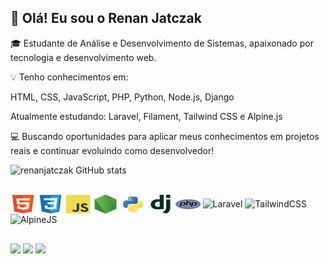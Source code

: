 ## 👋 Olá! Eu sou o Renan Jatczak
🎓 Estudante de Análise e Desenvolvimento de Sistemas, apaixonado por tecnologia e desenvolvimento web.

💡 Tenho conhecimentos em:

HTML, CSS, JavaScript, PHP, Python, Node.js, Django

Atualmente estudando: Laravel, Filament, Tailwind CSS e Alpine.js

💻 Buscando oportunidades para aplicar meus conhecimentos em projetos reais e continuar evoluindo como desenvolvedor!


![renanjatczak GitHub stats](https://github-readme-stats.vercel.app/api?username=renanjatczak&show_icons=true&theme=radical)
 <div style="display: inline_block"><br>
  <img align="center" alt="HTML" title="HTML5" height="30" width="40" src="https://raw.githubusercontent.com/devicons/devicon/master/icons/html5/html5-original.svg">
  <img align="center" alt="CSS" title="CSS3" height="30" width="40" src="https://raw.githubusercontent.com/devicons/devicon/master/icons/css3/css3-original.svg">
  <img align="center" alt="JavaScript" title="JavaScript" height="30" width="40" src="https://raw.githubusercontent.com/devicons/devicon/master/icons/javascript/javascript-original.svg">
  <img align="center" alt="NodeJS" title="Node.js" height="30" width="40" src="https://raw.githubusercontent.com/devicons/devicon/master/icons/nodejs/nodejs-original.svg">
  <img align="center" alt="Python" title="Python" height="30" width="40" src="https://raw.githubusercontent.com/devicons/devicon/master/icons/python/python-original.svg">
  <img align="center" alt="Django" title="Django" height="30" width="40" src="https://raw.githubusercontent.com/devicons/devicon/master/icons/django/django-plain.svg">
  <img align="center" alt="PHP" title="PHP" height="30" width="40" src="https://raw.githubusercontent.com/devicons/devicon/master/icons/php/php-original.svg">
  <img align="center" alt="Laravel" title="Laravel" height="30" width="40" src="https://upload.wikimedia.org/wikipedia/commons/9/9a/Laravel.svg">
  <img align="center" alt="TailwindCSS" title="Tailwind CSS" height="30" width="40" src="https://www.vectorlogo.zone/logos/tailwindcss/tailwindcss-icon.svg">
  <img align="center" alt="AlpineJS" title="Alpine.js" height="30" width="40" src="https://cdn.jsdelivr.net/gh/devicons/devicon/icons/alpinejs/alpinejs-original.svg">
</div>


##

<div> 
    <a href="https://linkedin.com/in/renan-jatczak-42b22a17b/" target="_blank"><img src="https://img.shields.io/badge/-LinkedIn-%230077B5?style=for-the-badge&logo=linkedin&logoColor=white" target="_blank"></a> 
    <a href = "mailto:renanjatczak@hotmail.com"><img src="https://img.shields.io/badge/-Outlook-%23333?style=for-the-badge&logo=outlook&logoColor=white" target="_blank"></a>
    <a href="https://instagram.com/renanjatczak" target="_blank"><img src="https://img.shields.io/badge/-Instagram-%23E4405F?style=for-the-badge&logo=instagram&logoColor=white" target="_blank"></a>
    
</div>
<!---
renanjatczak/renanjatczak is a ✨ special ✨ repository because its `README.md` (this file) appears on your GitHub profile.
You can click the Preview link to take a look at your changes.
--->
